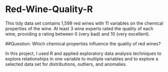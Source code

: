 # Red-Wine-Quality-R

This tidy data set contains 1,599 red wines with 11 variables on the chemical properties of the wine. At least 3 wine experts rated the quality of each wine, providing a rating between 0 (very bad) and 10 (very excellent).

##Question: Which chemical properties influence the quality of red wines?

In this project, I used R and applied exploratory data analysis techniques to explore relationships in one variable to multiple variables and to explore a selected data set for distributions, outliers, and anomalies.

